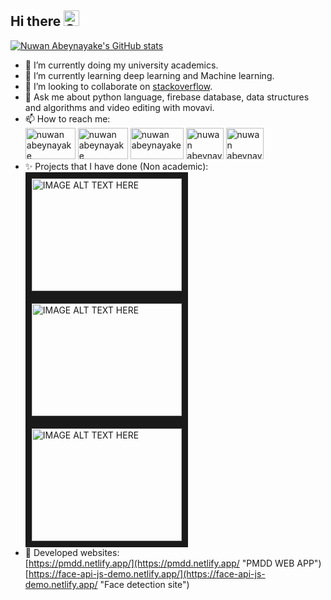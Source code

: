 ## Hi there <img src="https://camo.githubusercontent.com/e8e7b06ecf583bc040eb60e44eb5b8e0ecc5421320a92929ce21522dbc34c891/68747470733a2f2f6d656469612e67697068792e636f6d2f6d656469612f6876524a434c467a6361737252346961377a2f67697068792e676966" alt="Girl in a jacket"  width="25" height="25">

[![Nuwan Abeynayake's GitHub stats](https://github-readme-stats.vercel.app/api?username=nuwanuom18&show_icons=true&theme=vue )](https://github.com/anuraghazra/github-readme-stats)


- 🔭 I’m currently doing my university academics.
- 🌱 I’m currently learning deep learning and Machine learning.
- 👯 I’m looking to collaborate on [stackoverflow](https://stackoverflow.com/users/11701127/nuwan-madushanka "stackoverflow").
- 💬 Ask me about python language, firebase database, data structures and algorithms and video editing with movavi.
- 📫 How to reach me: <br>  <a href="https://www.linkedin.com/in/nuwan-abeynayake/"><img src="https://i.pinimg.com/originals/de/b4/6f/deb46f02a59e3b3a2aa58fac16290d63.gif" alt="nuwan abeynayake"  width="80" height="50" ></a> 
<a href="https://stackoverflow.com/users/11701127/nuwan-madushanka"><img src="https://csshint.com/wp-content/uploads/2019/05/Animated-Logo-examples-2.gif" alt="nuwan abeynayake"  width="80" height="50" ></a>
<a href="https://www.youtube.com/channel/UCFAwxIVQXUHTo6B3E-CCxIQ"><img src="https://data.photofunky.net/output/image/4/1/7/1/4171e9/photofunky.gif" alt="nuwan abeynayake"  width="85" height="50" ></a>
<a href="https://www.instagram.com/nuwan_abeynayake/"><img src="https://i.pinimg.com/originals/16/36/3c/16363c95f647c95b678c2c5a15ea9a0e.gif" alt="nuwan abeynayake"  width="60" height="50" ></a>
<a href="https://api.whatsapp.com/send?phone=94784695571"><img src="https://i.imgur.com/VWRAQ4d.gif" alt="nuwan abeynayake"  width="60" height="50" ></a>
- ✨ Projects that I have done (Non academic): <br>
<a href="http://www.youtube.com/watch?feature=player_embedded&v=EyuzDcLIhmw
" target="_blank"><img src="http://img.youtube.com/vi/EyuzDcLIhmw/0.jpg" 
alt="IMAGE ALT TEXT HERE" width="240" height="180" border="10" /></a>
<a href="http://www.youtube.com/watch?feature=player_embedded&v=d0Vp2bb8wwY
" target="_blank"><img src="http://img.youtube.com/vi/d0Vp2bb8wwY/0.jpg" 
alt="IMAGE ALT TEXT HERE" width="240" height="180" border="10" /></a> 
<a href="http://www.youtube.com/watch?feature=player_embedded&v=uuXUPGODkVA
" target="_blank"><img src="http://img.youtube.com/vi/uuXUPGODkVA/0.jpg" 
alt="IMAGE ALT TEXT HERE" width="240" height="180" border="10" /></a>
- 🎈 Developed websites:<br>
[https://pmdd.netlify.app/](https://pmdd.netlify.app/ "PMDD WEB APP")<br>
[https://face-api-js-demo.netlify.app/](https://face-api-js-demo.netlify.app/ "Face detection site")

